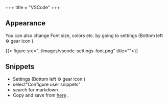 +++
title = "VSCode"
+++

## Appearance
You can also change Font size, colors etc. by going to settings (Bottom left ⚙️ gear icon ).

{{< figure src="../images/vscode-settings-font.png" title="">}}

## Snippets
- Settings (Bottom left ⚙️ gear icon ) 
- select"Configure user snippets" 
- search for markdown 
- Copy and save from [here](https://raw.githubusercontent.com/sanskrit-coders/misc-config/master/vscode/snippets/markdown.json) .
